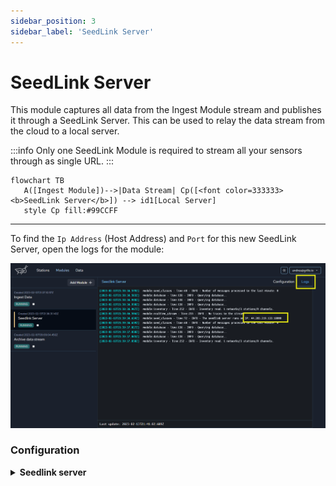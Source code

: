 ```yaml
---
sidebar_position: 3
sidebar_label: 'SeedLink Server'
---
```


# SeedLink Server
This module captures all data from the Ingest Module stream and publishes it through a SeedLink Server. This can be used to relay the data stream from the cloud to a local server.

:::info
Only one SeedLink Module is required to stream all your sensors through as single URL.
:::


```mermaid
flowchart TB
   A([Ingest Module])-->|Data Stream| Cp([<font color=333333><b>SeedLink Server</b>]) --> id1[Local Server]
   style Cp fill:#99CCFF
```

---

To find the `Ip Address` (Host Address) and `Port` for this new SeedLink Server, open the logs for the module:

![Select station type](./img/seedlink%20server.png)

### Configuration

<details><summary><b>Seedlink server</b></summary><p>

- `Verbose` [boolean]: `Logs` are printed in when set to true

</p></details>
